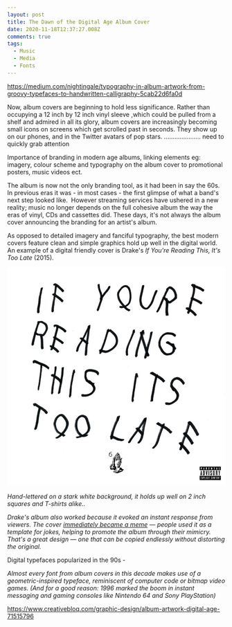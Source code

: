 ```yaml
---
layout: post
title: The Dawn of the Digital Age Album Cover
date: 2020-11-18T12:37:27.008Z
comments: true
tags:
  - Music
  - Media
  - Fonts
---
```

https://medium.com/nightingale/typography-in-album-artwork-from-groovy-typefaces-to-handwritten-calligraphy-5cab22d6fa0d 

Now, album covers are beginning to hold less significance. Rather than occupying a 12 inch by 12 inch vinyl sleeve ,which could be pulled from a shelf and admired in all its glory, album covers are increasingly becoming small icons on screens which get scrolled past in seconds. They show up on our phones, and in the Twitter avatars of pop stars. ..................... need to quickly grab attention 

Importance of branding in modern age albums, linking elements eg: imagery, colour scheme and typography on the album cover to promotional posters, music videos ect. 

The album is now not the only branding tool, as it had been in say the 60s. In previous eras it was - in most cases - the first glimpse of what a band's next step looked like.  However streaming services have ushered in a new reality; music no longer depends on the full cohesive album the way the eras of vinyl, CDs and cassettes did. These days, it's not always the album cover announcing the branding for an artist's album.

As opposed to detailed imagery and fanciful typography, the best modern covers feature clean and simple graphics hold up well in the digital world. An example of a digital friendly cover is Drake's *If You're Reading This, It's Too Late* (2015). 

![If You're Reading This It's Too Late (2015)](../uploads/drake.jpg "If You're Reading This It's Too Late (2015)")

*Hand-lettered on a stark white background, it holds up well on 2 inch squares and T-shirts alike..*

*Drake's album also worked because it evoked an instant response from viewers. The cover [immediately became a meme](http://fusion.net/list/50583/15-of-the-best-drake-if-youre-reading-this-album-cover-parodies/) — people used it as a template for jokes, helping to promote the album through their mimicry. That's a great design — one that can be copied endlessly without distorting the original.*



Digital typefaces popularized in the 90s -

*Almost every font from album covers in this decade makes use of a geometric-inspired typeface, reminiscent of computer code or bitmap video games. (And for a good reason: 1996 marked the boom in instant messaging and gaming consoles like Nintendo 64 and Sony PlayStation)*

https://www.creativebloq.com/graphic-design/album-artwork-digital-age-71515796